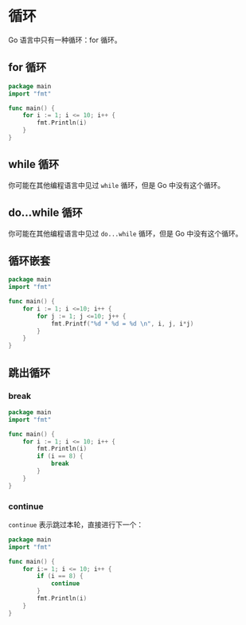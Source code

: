 # 循环

Go 语言中只有一种循环：for 循环。

## for 循环

<div class="run"></div>

```go
package main
import "fmt"

func main() {
    for i := 1; i <= 10; i++ {
        fmt.Println(i)
    }
}
```

## while 循环

你可能在其他编程语言中见过 `while` 循环，但是 Go 中没有这个循环。

## do...while 循环

你可能在其他编程语言中见过 `do...while` 循环，但是 Go 中没有这个循环。

## 循环嵌套

<div class="run"></div>

```go
package main
import "fmt"

func main() {
    for i := 1; i <=10; i++ {
        for j := 1; j <=10; j++ {
            fmt.Printf("%d * %d = %d \n", i, j, i*j)
        }
    }
}
```

## 跳出循环

### break

<div class="run"></div>

```go
package main
import "fmt"

func main() {
    for i := 1; i <= 10; i++ {
        fmt.Println(i)
        if (i == 8) {
            break
        }
    }
}
```

### continue

`continue` 表示跳过本轮，直接进行下一个：

<div class="run"></div>

```go
package main
import "fmt"

func main() {
    for i:= 1; i <= 10; i++ {
        if (i == 8) {
            continue
        }
        fmt.Println(i)
    }
}
```
